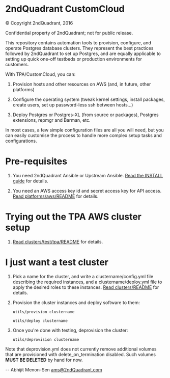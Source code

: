 2ndQuadrant CustomCloud
=======================

© Copyright 2ndQuadrant, 2016

Confidential property of 2ndQuadrant; not for public release.

This repository contains automation tools to provision, configure, and
operate Postgres database clusters. They represent the best practices
followed by 2ndQuadrant to set up Postgres, and are equally applicable
to setting up quick one-off testbeds or production environments for
customers.

With TPA/CustomCloud, you can:

1. Provision hosts and other resources on AWS (and, in future, other
   platforms)

2. Configure the operating system (tweak kernel settings, install
   packages, create users, set up password-less ssh between hosts…)

3. Deploy Postgres or Postgres-XL (from source or packages), Postgres
   extensions, repmgr and Barman, etc.

In most cases, a few simple configuration files are all you will need,
but you can easily customise the process to handle more complex setup
tasks and configurations.

Pre-requisites
==============

1. You need 2ndQuadrant Ansible or Upstream Ansible.
   [Read the INSTALL guide](INSTALL.md) for details.

2. You need an AWS access key id and secret access key for API access.
   [Read platforms/aws/README](platforms/aws/README.md) for details.


Trying out the TPA AWS cluster setup
================================

1. [Read clusters/test/tpa/README](clusters/test/tpa/README.md) for details.

I just want a test cluster
========================================


1. Pick a name for the cluster, and write a clustername/config.yml file
   describing the required instances, and a clustername/deploy.yml file
   to apply the desired roles to these instances.
   [Read clusters/README](clusters/README.md) for details.
    
2. Provision the cluster instances and deploy software to them:

   ```
   utils/provision clustername

   utils/deploy clustername
   ```

3. Once you're done with testing, deprovision the cluster:

   ```
   utils/deprovision clustername
   ```

Note that deprovision.yml does not currently remove additional volumes
that are provisioned with delete_on_termination disabled. Such volumes
**MUST BE DELETED** by hand for now.

--
Abhijit Menon-Sen <ams@2ndQuadrant.com>
